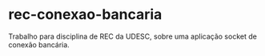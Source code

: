 # rec-conexao-bancaria
Trabalho para disciplina de REC da UDESC, sobre uma aplicação socket de conexão bancária.
